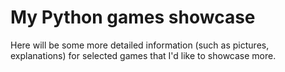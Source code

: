 # My Python games showcase
Here will be some more detailed information (such as pictures, explanations) for selected games
that I'd like to showcase more.
